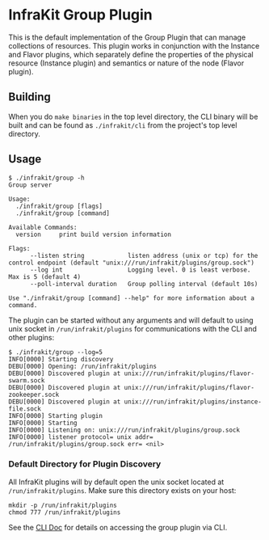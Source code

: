 InfraKit Group Plugin
=====================

This is the default implementation of the Group Plugin that can manage collections of resources.
This plugin works in conjunction with the Instance and Flavor plugins, which separately define
the properties of the physical resource (Instance plugin) and semantics or nature  of the node
(Flavor plugin).


## Building

When you do `make binaries` in the top level directory, the CLI binary will be built and can be
found as `./infrakit/cli` from the project's top level directory.

## Usage

```
$ ./infrakit/group -h
Group server

Usage:
  ./infrakit/group [flags]
  ./infrakit/group [command]

Available Commands:
  version     print build version information

Flags:
      --listen string            listen address (unix or tcp) for the control endpoint (default "unix:///run/infrakit/plugins/group.sock")
      --log int                  Logging level. 0 is least verbose. Max is 5 (default 4)
      --poll-interval duration   Group polling interval (default 10s)

Use "./infrakit/group [command] --help" for more information about a command.
```

The plugin can be started without any arguments and will default to using unix socket in
`/run/infrakit/plugins` for communications with the CLI and other plugins:

```
$ ./infrakit/group --log=5
INFO[0000] Starting discovery
DEBU[0000] Opening: /run/infrakit/plugins
DEBU[0000] Discovered plugin at unix:///run/infrakit/plugins/flavor-swarm.sock
DEBU[0000] Discovered plugin at unix:///run/infrakit/plugins/flavor-zookeeper.sock
DEBU[0000] Discovered plugin at unix:///run/infrakit/plugins/instance-file.sock
INFO[0000] Starting plugin
INFO[0000] Starting
INFO[0000] Listening on: unix:///run/infrakit/plugins/group.sock
INFO[0000] listener protocol= unix addr= /run/infrakit/plugins/group.sock err= <nil>
```

### Default Directory for Plugin Discovery

All InfraKit plugins will by default open the unix socket located at `/run/infrakit/plugins`.
Make sure this directory exists on your host:

```
mkdir -p /run/infrakit/plugins
chmod 777 /run/infrakit/plugins
```

See the [CLI Doc](../cli/README.md) for details on accessing the group plugin via CLI.
